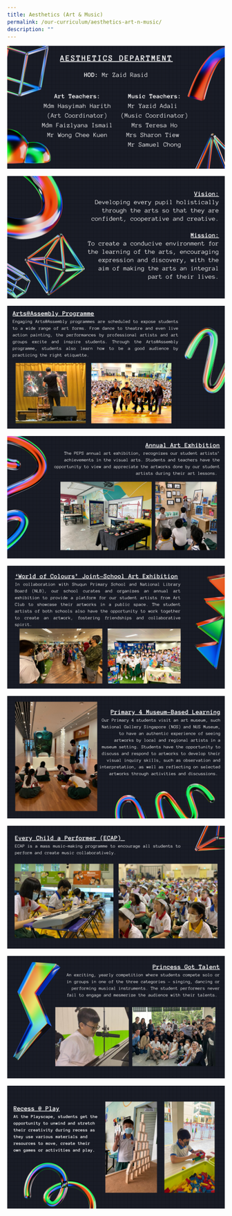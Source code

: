 ```yaml
---
title: Aesthetics (Art & Music)
permalink: /our-curriculum/aesthetics-art-n-music/
description: ""
---
```

![](/images/2023%20Aesthetics/picture1.png)

![](/images/2023%20Aesthetics/picture2.png)

![](/images/2023%20Aesthetics/picture3.png)

![](/images/2023%20Aesthetics/picture4.png)

![](/images/2023%20Aesthetics/picture5.png)

![](/images/2023%20Aesthetics/picture6.png)

![](/images/2023%20Aesthetics/picture7.png)

![](/images/2023%20Aesthetics/picture8.png)

![](/images/2023%20Aesthetics/picture9.png)
